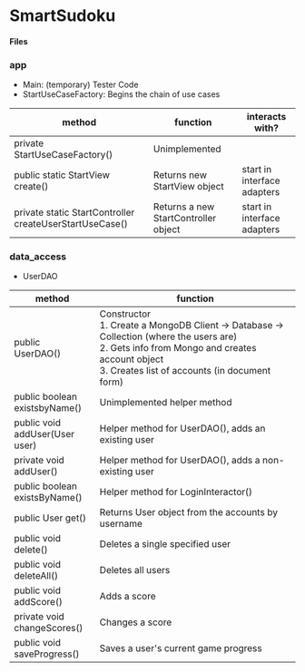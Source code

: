 # SmartSudoku

#### Files

### app
* Main: (temporary) Tester Code
* StartUseCaseFactory: Begins the chain of use cases

| method                                                    | function                             | interacts with?             |
|-----------------------------------------------------------|--------------------------------------|-----------------------------|
| private  StartUseCaseFactory()                            | Unimplemented                        |                             |
| public static  StartView  create()                        | Returns new StartView  object        | start in interface adapters |
| private static  StartController  createUserStartUseCase() | Returns a new StartController object | start in interface adapters |

### data_access
* UserDAO

| method | function |
|---|---|
| public <br>UserDAO() | Constructor<br>1. Create a MongoDB Client -> Database -> Collection (where the users are)<br>2. Gets info from Mongo and creates account object<br>3. Creates list of accounts (in document form) |
| public boolean <br>existsbyName() | Unimplemented helper method |
| public void <br>addUser(User user) | Helper method for UserDAO(), adds an existing user |
| private void <br>addUser() | Helper method for UserDAO(), adds a non-existing user |
| public boolean <br>existsByName() | Helper method for LoginInteractor() |
| public User get() | Returns User object from the accounts by username |
| public void <br>delete() | Deletes a single specified user |
| public void <br>deleteAll() | Deletes all users |
| public void <br>addScore() | Adds a score |
| private void <br>changeScores() | Changes a score |
| public void <br>saveProgress() | Saves a user's current game progress |
